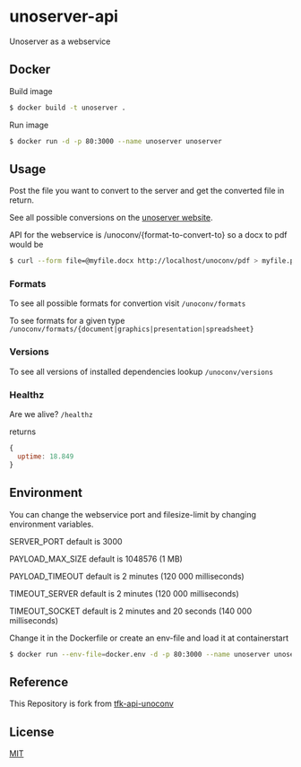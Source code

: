 

# unoserver-api

Unoserver as a webservice

## Docker

Build image

```bash
$ docker build -t unoserver .
```

Run image

```bash
$ docker run -d -p 80:3000 --name unoserver unoserver
```

## Usage

Post the file you want to convert to the server and get the converted file in return.

See all possible conversions on the [unoserver website](https://github.com/unoconv/unoserver).

API for the webservice is /unoconv/{format-to-convert-to} so a docx to pdf would be

```bash
$ curl --form file=@myfile.docx http://localhost/unoconv/pdf > myfile.pdf
```

### Formats

To see all possible formats for convertion visit ```/unoconv/formats```

To see formats for a given type ```/unoconv/formats/{document|graphics|presentation|spreadsheet}```

### Versions

To see all versions of installed dependencies lookup ```/unoconv/versions```

### Healthz

Are we alive? ```/healthz```

returns

```JavaScript
{
  uptime: 18.849
}
```

## Environment

You can change the webservice port and filesize-limit by changing environment variables.

SERVER_PORT default is 3000

PAYLOAD_MAX_SIZE default is 1048576 (1 MB)

PAYLOAD_TIMEOUT default is 2 minutes (120 000 milliseconds)

TIMEOUT_SERVER default is 2 minutes (120 000 milliseconds)

TIMEOUT_SOCKET default is 2 minutes and 20 seconds (140 000 milliseconds)

Change it in the Dockerfile or create an env-file and load it at containerstart

```bash
$ docker run --env-file=docker.env -d -p 80:3000 --name unoserver unoserver
```

## Reference 

This Repository is fork from [tfk-api-unoconv](https://github.com/zrrrzzt/tfk-api-unoconv)

## License

[MIT](LICENSE)
